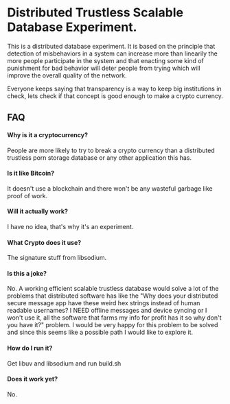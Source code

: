 # Distributed Trustless Scalable Database Experiment.

This is a distributed database experiment. It is based on the principle that detection of misbehaviors in a system can increase more than linearily the more people participate in the system and that enacting some kind of punishment for bad behavior will deter people from trying which will improve the overall quality of the network.

Everyone keeps saying that transparency is a way to keep big institutions in check, lets check if that concept is good enough to make a crypto currency.

## FAQ

#### Why is it a cryptocurrency?

People are more likely to try to break a crypto currency than a distributed trustless porn storage database or any other application this has.

#### Is it like Bitcoin?

It doesn't use a blockchain and there won't be any wasteful garbage like proof of work.

#### Will it actually work?

I have no idea, that's why it's an experiment.

#### What Crypto does it use?

The signature stuff from libsodium.

#### Is this a joke?

No. A working efficient scalable trustless database would solve a lot of the problems that distributed software has like the "Why does your distributed secure message app have these weird hex strings instead of human readable usernames? I NEED offline messages and device syncing or I won't use it, all the software that farms my info for profit has it so why don't you have it?" problem. I would be very happy for this problem to be solved and since this seems like a possible path I would like to explore it.

#### How do I run it?

Get libuv and libsodium and run build.sh

#### Does it work yet?

No.
